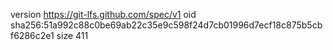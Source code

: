 version https://git-lfs.github.com/spec/v1
oid sha256:51a992c88c0be69ab22c35e9c598f24d7cb01996d7ecf18c875b5cbf6286c2e1
size 411
